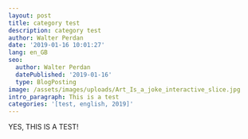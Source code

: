 ```yaml
---
layout: post
title: category test
description: category test
author: Walter Perdan
date: '2019-01-16 10:01:27'
lang: en_GB
seo:
  author: Walter Perdan
  datePublished: '2019-01-16'
  type: BlogPosting
image: /assets/images/uploads/Art_Is_a_joke_interactive_slice.jpg
intro_paragraph: This is a test
categories: '[test, english, 2019]'
---
```

YES, THIS IS A TEST!
